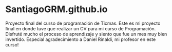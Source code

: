 # SantiagoGRM.github.io
Proyecto final del curso de programación de Ticmas. 
Este es mi proyecto final en donde tuve que realizar un CV para mi curso de Programación. Disfruté mucho el proceso de aprendizaje y siento que fue un mes muy bien invertido. Especial agradecimiento a Daniel Rinaldi, mi profesor en este curso!
